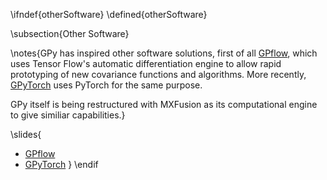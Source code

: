 \ifndef{otherSoftware}
\defined{otherSoftware}

\subsection{Other Software}

\notes{GPy has inspired other software solutions, first of all [GPflow](https://github.com/GPflow/GPflow), which uses Tensor Flow's automatic differentiation engine to allow rapid prototyping of new covariance functions and algorithms. More recently, [GPyTorch](https://github.com/cornellius-gp/gpytorch) uses PyTorch for the same purpose.

GPy itself is being restructured with MXFusion as its computational engine to give similiar capabilities.}

\slides{
* [GPflow](https://github.com/GPflow/GPflow)
* [GPyTorch](https://github.com/cornellius-gp/gpytorch)
}
\endif
